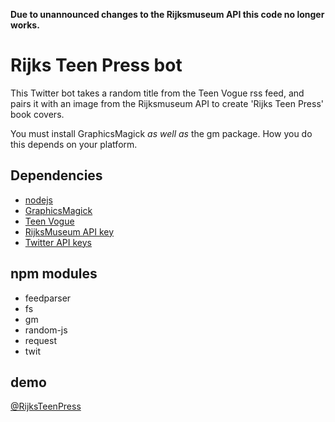 **Due to unannounced changes to the Rijksmuseum API this code no longer works.**

# Rijks Teen Press bot

This Twitter bot takes a random title from the Teen Vogue rss feed, and pairs it with an image from the Rijksmuseum API to create 'Rijks Teen Press' book covers.

You must install GraphicsMagick *as well as* the gm package. How you do this depends on your platform.

## Dependencies

* [nodejs](https://nodejs.org)
* [GraphicsMagick](http://www.graphicsmagick.org/)
* [Teen Vogue](http://www.teenvogue.com/rss)
* [RijksMuseum API key](http://rijksmuseum.github.io/)
* [Twitter API keys](https://apps.twitter.com/)

## npm modules

* feedparser
* fs
* gm
* random-js
* request
* twit

## demo

[@RijksTeenPress](https://twitter.com/rijksteenpress)

